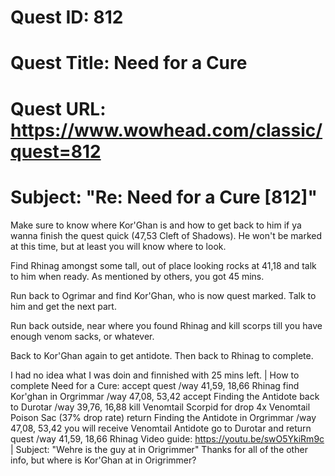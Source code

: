 # Quest ID: 812
# Quest Title: Need for a Cure
# Quest URL: https://www.wowhead.com/classic/quest=812
# Subject: "Re: Need for a Cure [812]"
Make sure to know where Kor'Ghan is and how to get back to him if ya wanna finish the quest quick (47,53 Cleft of Shadows). He won't be marked at this time, but at least you will know where to look.

Find Rhinag amongst some tall, out of place looking rocks at 41,18 and talk to him when ready. As mentioned by others, you got 45 mins.

Run back to Ogrimar and find Kor'Ghan, who is now quest marked. Talk to him and get the next part.

Run back outside, near where you found Rhinag and kill scorps till you have enough venom sacks, or whatever.

Back to Kor'Ghan again to get antidote. Then back to Rhinag to complete.

I had no idea what I was doin and finnished with 25 mins left. | How to complete  Need for a Cure:
accept quest /way 41,59, 18,66 Rhinag
find Kor'ghan in Orgrimmar /way 47,08, 53,42
accept  Finding the Antidote
back to Durotar /way 39,76, 16,88
kill Venomtail Scorpid for drop 4x  Venomtail Poison Sac (37% drop rate)
return  Finding the Antidote in Orgrimmar /way 47,08, 53,42
you will receive  Venomtail Antidote
go to Durotar and return quest /way 41,59, 18,66 Rhinag
Video guide: https://youtu.be/swO5YkiRm9c | Subject: "Wehre is the guy at in Origrimmer"
Thanks for all of the other info, but where is Kor'Ghan at in Origrimmer?